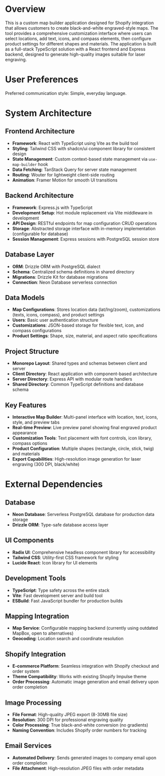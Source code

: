 # Overview

This is a custom map builder application designed for Shopify integration that allows customers to create black-and-white engraved-style maps. The tool provides a comprehensive customization interface where users can select locations, add text, icons, and compass elements, then configure product settings for different shapes and materials. The application is built as a full-stack TypeScript solution with a React frontend and Express backend, designed to generate high-quality images suitable for laser engraving.

# User Preferences

Preferred communication style: Simple, everyday language.

# System Architecture

## Frontend Architecture
- **Framework**: React with TypeScript using Vite as the build tool
- **Styling**: Tailwind CSS with shadcn/ui component library for consistent design
- **State Management**: Custom context-based state management via `use-map-builder` hook
- **Data Fetching**: TanStack Query for server state management
- **Routing**: Wouter for lightweight client-side routing
- **Animation**: Framer Motion for smooth UI transitions

## Backend Architecture
- **Framework**: Express.js with TypeScript
- **Development Setup**: Hot module replacement via Vite middleware in development
- **API Design**: RESTful endpoints for map configuration CRUD operations
- **Storage**: Abstracted storage interface with in-memory implementation (configurable for database)
- **Session Management**: Express sessions with PostgreSQL session store

## Database Layer
- **ORM**: Drizzle ORM with PostgreSQL dialect
- **Schema**: Centralized schema definitions in shared directory
- **Migrations**: Drizzle Kit for database migrations
- **Connection**: Neon Database serverless connection

## Data Models
- **Map Configurations**: Stores location data (lat/lng/zoom), customizations (texts, icons, compass), and product settings
- **Users**: Basic user authentication structure
- **Customizations**: JSON-based storage for flexible text, icon, and compass configurations
- **Product Settings**: Shape, size, material, and aspect ratio specifications

## Project Structure
- **Monorepo Layout**: Shared types and schemas between client and server
- **Client Directory**: React application with component-based architecture
- **Server Directory**: Express API with modular route handlers
- **Shared Directory**: Common TypeScript definitions and database schema

## Key Features
- **Interactive Map Builder**: Multi-panel interface with location, text, icons, style, and preview tabs
- **Real-time Preview**: Live preview panel showing final engraved product appearance
- **Customization Tools**: Text placement with font controls, icon library, compass options
- **Product Configuration**: Multiple shapes (rectangle, circle, stick, twig) and materials
- **Export Capabilities**: High-resolution image generation for laser engraving (300 DPI, black/white)

# External Dependencies

## Database
- **Neon Database**: Serverless PostgreSQL database for production data storage
- **Drizzle ORM**: Type-safe database access layer

## UI Components
- **Radix UI**: Comprehensive headless component library for accessibility
- **Tailwind CSS**: Utility-first CSS framework for styling
- **Lucide React**: Icon library for UI elements

## Development Tools
- **TypeScript**: Type safety across the entire stack
- **Vite**: Fast development server and build tool
- **ESBuild**: Fast JavaScript bundler for production builds

## Mapping Integration
- **Map Service**: Configurable mapping backend (currently using outdated MapBox, open to alternatives)
- **Geocoding**: Location search and coordinate resolution

## Shopify Integration
- **E-commerce Platform**: Seamless integration with Shopify checkout and order system
- **Theme Compatibility**: Works with existing Shopify Impulse theme
- **Order Processing**: Automatic image generation and email delivery upon order completion

## Image Processing
- **File Format**: High-quality JPEG export (8-30MB file size)
- **Resolution**: 300 DPI for professional engraving quality
- **Color Processing**: True black-and-white conversion (no gradients)
- **Naming Convention**: Includes Shopify order numbers for tracking

## Email Services
- **Automated Delivery**: Sends generated images to company email upon order completion
- **File Attachment**: High-resolution JPEG files with order metadata